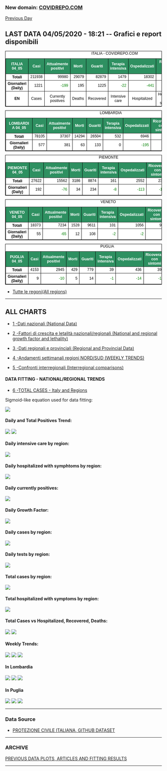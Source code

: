 <!-- start -->
### New domain: <a href="https://www.covidrepo.com/">COVIDREPO.COM</a>
[Previous Day](/index_03_05.md)
## LAST DATA 04/05/2020 - 18:21 -- Grafici e report disponibili

<table style=" color:black; font-size:12; font-family:arial; text-align:center; " cellpadding="2.5" cellspacing="0" border="1" bordercolor="black" bgcolor="#FFFFFF">
<caption>ITALIA - COVIDREPO.COM</caption>
<tr style="color:#FFFFFF;background:#2E9061">
<th>ITALIA 04_05</th>
<th>Casi</th>
<th>Attualmente positivi</th>
<th>Morti</th>
<th>Guariti</th>
<th>Terapia intensiva</th>
<th>Ospedalizzati</th>
<th>Ricoverati con sintomi</th>
<th>Isolamento domiciliare</th>
<th>Tamponi</th>
</tr>
<tr>
<th>Totali</th>
<td align="right"> 211938</td>
<td align="right"> 99980</td>
<td align="right"> 29079</td>
<td align="right"> 82879</td>
<td align="right"> 1479</td>
<td align="right"> 18302</td>
<td align="right"> 16823</td>
<td align="right"> 81678</td>
<td align="right"> 2191403</td>
</tr>
<tr>
<th>Giornalieri (Daily)</th>
<td align="right"> 1221</td>
<td align="right" style=" color:green; "> -199</td>
<td align="right"> 195</td>
<td align="right"> 1225</td>
<td align="right" style=" color:green; "> -22</td>
<td align="right" style=" color:green; "> -441</td>
<td align="right" style=" color:green; "> -419</td>
<td align="right"> 242</td>
<td align="right"> 37631</td>
</tr>
<tr>
<th>EN</th>
<td>Cases</td>
<td>Currently positives</td>
<td>Deaths</td>
<td>Recovered</td>
<td>Intensive care</td>
<td>Hospitalized</td>
<td>Hospitalized with symptoms</td>
<td>Home isolation</td>
<td>Tests</td>
</tr>
</table>

<table style=" color:black; font-size:12; font-family:arial; text-align:center; " cellpadding="2.5" cellspacing="0" border="1" bordercolor="black" bgcolor="#FFFFFF">
<caption>LOMBARDIA</caption>
<tr style="color:#FFFFFF;background:#2E9061">
<th>LOMBARDIA 04_05</th>
<th>Casi</th>
<th>Attualmente positivi</th>
<th>Morti</th>
<th>Guariti</th>
<th>Terapia intensiva</th>
<th>Ospedalizzati</th>
<th>Ricoverati con sintomi</th>
<th>Isolamento domiciliare</th>
<th>Tamponi</th>
</tr>
<tr>
<th>Totali</th>
<td align="right"> 78105</td>
<td align="right"> 37307</td>
<td align="right"> 14294</td>
<td align="right"> 26504</td>
<td align="right"> 532</td>
<td align="right"> 6946</td>
<td align="right"> 6414</td>
<td align="right"> 30361</td>
<td align="right"> 418835</td>
</tr>
<tr>
<th>Giornalieri (Daily)</th>
<td align="right"> 577</td>
<td align="right"> 381</td>
<td align="right"> 63</td>
<td align="right"> 133</td>
<td align="right"> 0</td>
<td align="right" style=" color:green; "> -195</td>
<td align="right" style=" color:green; "> -195</td>
<td align="right"> 576</td>
<td align="right"> 7978</td>
</tr>
</table>

<table style=" color:black; font-size:12; font-family:arial; text-align:center; " cellpadding="2.5" cellspacing="0" border="1" bordercolor="black" bgcolor="#FFFFFF">
<caption>PIEMONTE</caption>
<tr style="color:#FFFFFF;background:#2E9061">
<th>PIEMONTE 04_05</th>
<th>Casi</th>
<th>Attualmente positivi</th>
<th>Morti</th>
<th>Guariti</th>
<th>Terapia intensiva</th>
<th>Ospedalizzati</th>
<th>Ricoverati con sintomi</th>
<th>Isolamento domiciliare</th>
<th>Tamponi</th>
</tr>
<tr>
<th>Totali</th>
<td align="right"> 27622</td>
<td align="right"> 15562</td>
<td align="right"> 3186</td>
<td align="right"> 8874</td>
<td align="right"> 161</td>
<td align="right"> 2552</td>
<td align="right"> 2391</td>
<td align="right"> 13010</td>
<td align="right"> 176078</td>
</tr>
<tr>
<th>Giornalieri (Daily)</th>
<td align="right"> 192</td>
<td align="right" style=" color:green; "> -76</td>
<td align="right"> 34</td>
<td align="right"> 234</td>
<td align="right" style=" color:green; "> -8</td>
<td align="right" style=" color:green; "> -113</td>
<td align="right" style=" color:green; "> -105</td>
<td align="right"> 37</td>
<td align="right"> 3870</td>
</tr>
</table>

<table style=" color:black; font-size:12; font-family:arial; text-align:center; " cellpadding="2.5" cellspacing="0" border="1" bordercolor="black" bgcolor="#FFFFFF">
<caption>VENETO</caption>
<tr style="color:#FFFFFF;background:#2E9061">
<th>VENETO 04_05</th>
<th>Casi</th>
<th>Attualmente positivi</th>
<th>Morti</th>
<th>Guariti</th>
<th>Terapia intensiva</th>
<th>Ospedalizzati</th>
<th>Ricoverati con sintomi</th>
<th>Isolamento domiciliare</th>
<th>Tamponi</th>
</tr>
<tr>
<th>Totali</th>
<td align="right"> 18373</td>
<td align="right"> 7234</td>
<td align="right"> 1528</td>
<td align="right"> 9611</td>
<td align="right"> 101</td>
<td align="right"> 1056</td>
<td align="right"> 955</td>
<td align="right"> 6178</td>
<td align="right"> 383660</td>
</tr>
<tr>
<th>Giornalieri (Daily)</th>
<td align="right"> 55</td>
<td align="right" style=" color:green; "> -65</td>
<td align="right"> 12</td>
<td align="right"> 108</td>
<td align="right" style=" color:green; "> -2</td>
<td align="right" style=" color:green; "> -2</td>
<td align="right"> 0</td>
<td align="right" style=" color:green; "> -63</td>
<td align="right"> 5458</td>
</tr>
</table>

<table style=" color:black; font-size:12; font-family:arial; text-align:center; " cellpadding="2.5" cellspacing="0" border="1" bordercolor="black" bgcolor="#FFFFFF">
<caption>PUGLIA</caption>
<tr style="color:#FFFFFF;background:#2E9061">
<th>PUGLIA 04_05</th>
<th>Casi</th>
<th>Attualmente positivi</th>
<th>Morti</th>
<th>Guariti</th>
<th>Terapia intensiva</th>
<th>Ospedalizzati</th>
<th>Ricoverati con sintomi</th>
<th>Isolamento domiciliare</th>
<th>Tamponi</th>
</tr>
<tr>
<th>Totali</th>
<td align="right"> 4153</td>
<td align="right"> 2945</td>
<td align="right"> 429</td>
<td align="right"> 779</td>
<td align="right"> 39</td>
<td align="right"> 436</td>
<td align="right"> 397</td>
<td align="right"> 2509</td>
<td align="right"> 67167</td>
</tr>
<tr>
<th>Giornalieri (Daily)</th>
<td align="right"> 9</td>
<td align="right" style=" color:green; "> -10</td>
<td align="right"> 5</td>
<td align="right"> 14</td>
<td align="right" style=" color:green; "> -1</td>
<td align="right" style=" color:green; "> -14</td>
<td align="right" style=" color:green; "> -13</td>
<td align="right"> 4</td>
<td align="right"> 724</td>
</tr>
</table>


- [Tutte le regoni(All regions)](/Tables/regionsTable_04_05.md)

---

## ALL CHARTS

- [1 -Dati nazionali (National Data)](/RUN_04_05/RUN0/RUN.html)

- [2 -Fattori di crescita e letalità nazionali/regionali (National and regional growth factor and lethality)](/RUN_04_05/RUN6/RUN.html)

- [3 -Dati regionali e provinciali (Regional and Provincial Data)](/RUN_04_05/RUN2/RUN.html)

- [4 -Andamenti settimanali regioni NORD/SUD (WEEKLY TRENDS)](/RUN_04_05/RUN5/RUN.html)

- [5 -Confronti interregionali (Interregional comparisons)](/RUN_04_05/RUN4/RUN.html)

#### DATA FITTING - NATIONAL/REGIONAL TRENDS

- [6 -TOTAL CASES - Italy and Regions](/RUN_04_05/RUN1/RUN.html)

Sigmoid-like equation used for data fitting:

<img src="https://latex.codecogs.com/svg.latex?Sig = \frac{a}{e^{b(x+c)} + a1e^{b1(x+c1)} - d}" border="0"/>

#### Daily and Total Positives Trend:
<img src="https://marcelchiarello.github.io/showdata/RUN_04_05/RUN1/RUN_DATA_FIT_TOTAL_CASES_ITALY_REGIONS_01.png">
<img src="https://marcelchiarello.github.io/showdata/RUN_04_05/RUN1/RUN_DATA_FIT_TOTAL_CASES_ITALY_REGIONS_02.png">

#### Daily intensive care by region:
<img src="https://marcelchiarello.github.io/showdata/RUN_04_05/RUN4/RUN_INTEREGION_13.png">

#### Daily hospitalized with symphtoms by region:
<img src="https://marcelchiarello.github.io/showdata/RUN_04_05/RUN4/RUN_INTEREGION_14.png">

#### Daily currently positives:
<img src="https://marcelchiarello.github.io/showdata/RUN_04_05/RUN4/RUN_INTEREGION_15.png">

#### Daily Growth Factor:
<img src="https://marcelchiarello.github.io/showdata/RUN_04_05/RUN6/RUN_FACTORS_01.png">

#### Daily cases by region:
<img src="https://marcelchiarello.github.io/showdata/RUN_04_05/RUN4/RUN_INTEREGION_11.png">

#### Daily tests by region:
<img src="https://marcelchiarello.github.io/showdata/RUN_04_05/RUN4/RUN_INTEREGION_12.png">

#### Total cases by region:
<img src="https://marcelchiarello.github.io/showdata/RUN_04_05/RUN4/RUN_INTEREGION_01.png">

#### Total hospitalized with symptoms by region:
<img src="https://marcelchiarello.github.io/showdata/RUN_04_05/RUN4/RUN_INTEREGION_05.png">

#### Total Cases vs Hospitalized, Recovered, Deaths:
<img src="https://marcelchiarello.github.io/showdata/RUN_04_05/RUN0/RUN_DATA_ITALIA_01.png">


<img src="https://marcelchiarello.github.io/showdata/RUN_04_05/RUN0/RUN_DATA_ITALIA_04.png">

#### Weekly Trends:
<img src="https://marcelchiarello.github.io/showdata/RUN_04_05/RUN5/RUN_NEWTRENDS_01.png">
<img src="https://marcelchiarello.github.io/showdata/RUN_04_05/RUN5/RUN_NEWTRENDS_02.png">
<img src="https://marcelchiarello.github.io/showdata/RUN_04_05/RUN5/RUN_NEWTRENDS_03.png">


#### In Lombardia
<img src="https://marcelchiarello.github.io/showdata/RUN_04_05/RUN2/RUN_DATA_PROVINCE_08.png">
<img src="https://marcelchiarello.github.io/showdata/RUN_04_05/RUN1/RUN_DATA_FIT_TOTAL_CASES_ITALY_REGIONS_05.png">
<img src="https://marcelchiarello.github.io/showdata/RUN_04_05/RUN1/RUN_DATA_FIT_TOTAL_CASES_ITALY_REGIONS_06.png">

#### In Puglia
<img src="https://marcelchiarello.github.io/showdata/RUN_04_05/RUN2/RUN_DATA_PROVINCE_01.png">
<img src="https://marcelchiarello.github.io/showdata/RUN_04_05/RUN1/RUN_DATA_FIT_TOTAL_CASES_ITALY_REGIONS_03.png">
<img src="https://marcelchiarello.github.io/showdata/RUN_04_05/RUN1/RUN_DATA_FIT_TOTAL_CASES_ITALY_REGIONS_04.png">

---

### Data Source

- [PROTEZIONE CIVILE ITALIANA, GITHUB DATASET](https://github.com/pcm-dpc/COVID-19)

---

### ARCHIVE
[PREVIOUS DATA,PLOTS, ARTICLES AND FITTING RESULTS](/archive.md)

---

